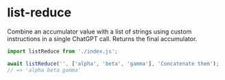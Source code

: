 # list-reduce

Combine an accumulator value with a list of strings using custom instructions in a single ChatGPT call. Returns the final accumulator.

```javascript
import listReduce from './index.js';

await listReduce('', ['alpha', 'beta', 'gamma'], 'Concatenate them');
// => 'alpha beta gamma'
```
